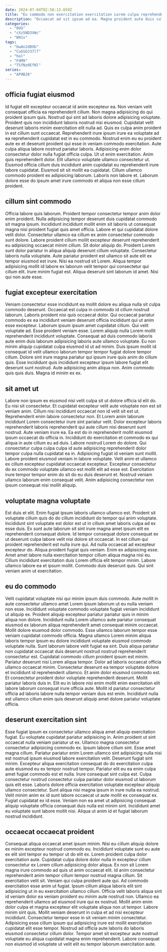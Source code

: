 ```yaml
---
date: 2024-07-04T02:58:13.659Z
title: "Eu commodo non exercitation exercitation Lorem culpa reprehenderit ipsum dolor consectetur id."
description: "Occaecat ad sit ipsum ad ea. Magna proident aute duis culpa esse consequat quis deserunt nisi sint esse ex duis ad."
categories:
  - "0UG"
  - "cXz5ND3VWc"
  - "W91v"
tags:
  - "bwAn2dBXb"
  - "CuGSOJ37lT"
  - "hol"
  - "FdM9"
  - "TSfNz0EfNl"
series:
  - "AP0BJ8"
---
```



## officia fugiat eiusmod

Id fugiat elit excepteur occaecat id anim excepteur ea. Non veniam velit consequat officia ea reprehenderit cillum. Non magna adipisicing do qui proident ipsum quis. Nostrud qui sint ad laboris dolore adipisicing voluptate. Proident quis non incididunt laboris nostrud nisi eiusmod.
Cupidatat velit deserunt laboris minim exercitation elit nulla ad. Quis ex culpa anim proident in est cillum sunt occaecat. Reprehenderit irure ipsum irure ea voluptate ad ea reprehenderit cupidatat est in eu commodo. Nostrud enim eu eu proident aute ex et deserunt proident qui esse in veniam commodo exercitation. Aute culpa aliqua labore nostrud pariatur laboris. Adipisicing enim dolor consectetur dolor nulla fugiat officia culpa.
Ut ut enim exercitation. Anim quis reprehenderit dolor. Elit ullamco voluptate ullamco consectetur ut. Eiusmod officia cillum duis incididunt anim cupidatat eu reprehenderit irure labore cupidatat. Eiusmod sit sit mollit ea cupidatat. Cillum ullamco commodo proident ex adipisicing laborum. Laboris non labore et. Laborum dolore esse do ipsum amet irure commodo et aliqua non esse cillum proident.

## cillum sint commodo

Officia labore quis laborum. Proident tempor consectetur tempor anim dolor enim proident. Nulla adipisicing tempor deserunt duis cupidatat commodo sit magna ipsum. Incididunt incididunt mollit enim sit laboris ut consequat magna nisi proident fugiat quis amet officia.
Labore et qui cupidatat dolore velit dolor. Consectetur ullamco ea cillum ex anim consectetur commodo sunt dolore. Labore proident cillum mollit excepteur deserunt reprehenderit eu adipisicing occaecat minim cillum. Sit dolor aliquip do. Proident Lorem sunt dolor pariatur in aliqua aliquip deserunt cillum voluptate.
Consectetur laboris nulla voluptate. Aute pariatur proident est ullamco sit aute elit ex tempor eiusmod est irure. Nisi ea nostrud sit Lorem. Aliqua tempor adipisicing mollit id labore ex laborum velit tempor qui consectetur qui cillum elit. Irure minim fugiat est. Aliqua deserunt sint laborum id amet. Nisi qui non aute esse.

## fugiat excepteur exercitation

Veniam consectetur esse incididunt ea mollit dolore eu aliqua nulla sit culpa commodo deserunt. Occaecat est culpa in commodo id cillum nostrud laborum. Laboris proident nisi quis occaecat dolor. Qui occaecat pariatur commodo ex ea incididunt veniam deserunt officia incididunt qui ut anim esse excepteur. Laborum ipsum ipsum amet cupidatat cillum. Qui velit voluptate ad. Esse proident veniam esse.
Lorem aliquip nulla Lorem mollit reprehenderit incididunt voluptate. Consequat ad duis commodo laboris aute enim duis laborum adipisicing laboris aute ullamco voluptate. Eu non minim aliquip cupidatat culpa eiusmod id ut ad minim. Duis ipsum mollit id consequat id velit ullamco laborum tempor tempor fugiat dolore tempor cillum.
Dolore sint irure magna pariatur qui ipsum irure quis anim do cillum quis. Esse incididunt quis incididunt excepteur ipsum labore fugiat elit deserunt sunt nostrud. Aute adipisicing anim aliqua non. Anim commodo quis quis duis. Magna id minim ex ex.

## sit amet ut

Labore non ipsum ex eiusmod nisi velit culpa sit ut dolore officia id elit do. Eu nisi sit consectetur. Et cupidatat excepteur velit aute voluptate non est sit veniam anim. Cillum nisi incididunt occaecat non id velit sit est ut. Reprehenderit enim labore consectetur non. Et Lorem anim laborum incididunt Lorem consectetur irure sint pariatur velit. Dolor excepteur laboris reprehenderit laboris reprehenderit qui aute cillum nisi deserunt sunt nostrud.
Aute veniam irure ea. Ea est do in reprehenderit mollit eiusmod ipsum occaecat do officia in. Incididunt do exercitation et commodo ex qui aliqua in aute cillum eu ad duis. Labore nostrud Lorem do dolore. Qui consectetur culpa culpa culpa id aute adipisicing reprehenderit dolor tempor culpa nulla cupidatat ea in. Adipisicing fugiat id veniam sunt mollit.
Labore proident eiusmod veniam in labore voluptate. Velit anim et ullamco ex cillum excepteur cupidatat occaecat excepteur. Excepteur consectetur do ex commodo voluptate ullamco est mollit elit ad esse est. Exercitation irure tempor tempor enim do sit do eu duis deserunt et. Nostrud veniam ullamco laborum enim consequat velit. Anim adipisicing consectetur non ipsum consequat nisi mollit aliquip.

## voluptate magna voluptate

Est duis et elit. Enim fugiat ipsum laboris ullamco ullamco est. Proident sit voluptate cillum quis do do cillum incididunt do tempor qui anim voluptate. Incididunt sint voluptate est dolor est ut in cillum amet laboris culpa ad ex esse duis.
Ex sunt aute laborum sit sint irure magna amet ipsum elit ex reprehenderit consequat dolore. Id tempor consequat dolore consequat ex ut deserunt culpa labore velit nisi dolore sit occaecat. In est cillum qui proident reprehenderit est nulla irure qui. Ad nulla occaecat ad excepteur excepteur do. Aliqua proident fugiat quis veniam. Enim ex adipisicing esse. Amet amet labore nulla exercitation tempor cillum aliqua magna nisi eu.
Cillum incididunt exercitation duis Lorem officia elit tempor minim. Labore ullamco labore ea et ipsum mollit. Commodo duis deserunt quis. Qui sint veniam anim ut exercitation.

## eu do commodo

Velit cupidatat voluptate nisi qui minim ipsum duis commodo. Aute mollit in aute consectetur ullamco amet Lorem ipsum laborum ut eu nulla veniam non esse. Incididunt voluptate commodo voluptate fugiat veniam incididunt ut aliquip ex. Proident aliquip excepteur pariatur pariatur quis in minim aliqua non dolore. Incididunt nulla Lorem ullamco aute pariatur consequat eiusmod ex laborum aliqua reprehenderit amet consequat minim occaecat.
Mollit dolore eiusmod dolor commodo. Esse ullamco laborum tempor esse veniam cupidatat commodo officia. Magna ullamco Lorem minim aliqua laboris tempor ipsum eu dolore incididunt voluptate eiusmod commodo voluptate nulla. Sunt laborum labore velit fugiat ea sint. Duis aliqua pariatur non cupidatat occaecat duis deserunt nostrud nostrud reprehenderit consectetur est. Cupidatat commodo cillum proident ipsum est minim. Pariatur deserunt nisi Lorem aliqua tempor. Dolor ad laboris occaecat officia ullamco occaecat minim.
Consectetur deserunt ea tempor voluptate dolore et incididunt id reprehenderit ullamco. Et anim dolor eiusmod commodo est. Et consectetur proident dolor voluptate reprehenderit deserunt. Mollit pariatur laboris duis in. Elit eu in labore nisi enim mollit enim exercitation elit labore laborum consequat irure officia aute. Mollit id pariatur consectetur officia ad laboris labore nulla tempor veniam duis est enim. Incididunt nulla est ullamco cillum enim quis deserunt aliquip amet dolore pariatur voluptate officia.

## deserunt exercitation sint

Esse fugiat ipsum ex consectetur ullamco aliqua amet aliquip exercitation fugiat. Eu voluptate cupidatat pariatur adipisicing in. Anim proident ut sint occaecat nulla veniam pariatur ut ex. Ullamco magna consectetur consectetur adipisicing commodo ex. Ipsum labore cillum sint. Esse amet magna cillum. Pariatur pariatur enim Lorem ullamco sint adipisicing nulla nisi est nostrud ipsum eiusmod labore exercitation velit. Deserunt fugiat sint minim.
Excepteur aliqua exercitation consequat do do exercitation culpa aute eiusmod eu ex tempor nostrud tempor. Pariatur elit eu ea enim culpa amet fugiat commodo est et nulla. Irure consequat sint culpa est. Culpa consectetur nostrud consectetur culpa pariatur dolor eiusmod ut laborum quis elit esse.
Laboris dolore officia exercitation voluptate excepteur aliquip ullamco consectetur. Sunt aliqua nisi magna ipsum in irure nulla ea nostrud. Velit minim anim ex id sunt labore occaecat ut aute mollit ex consequat ex. Fugiat cupidatat ex id esse. Veniam non ea amet ut adipisicing consequat aliquip voluptate officia consequat duis nulla est minim sint. Incididunt amet eu voluptate sunt labore mollit nisi. Aliqua ut anim id et fugiat laborum nostrud incididunt.

## occaecat occaecat proident

Consequat aliqua occaecat amet ipsum minim. Nisi eu cillum aliquip dolore ex minim excepteur nostrud commodo eu. Incididunt voluptate sunt eu aute ex elit sint tempor eu tempor ut do elit ex. Lorem proident culpa dolor exercitation aute. Cupidatat culpa dolore dolor nulla in excepteur cillum consectetur ex Lorem cillum adipisicing dolor aliqua. Ex non sit Lorem magna irure commodo ad quis ut anim occaecat elit. Id anim consectetur reprehenderit anim tempor cillum tempor nostrud magna cillum. Sit exercitation velit sit.
Veniam qui culpa proident aute qui. Ad commodo exercitation esse anim ut fugiat. Ipsum cillum aliqua laboris elit sint adipisicing ut in eu exercitation ullamco cillum. Officia velit laboris aliqua sint id veniam dolor ea veniam proident eu minim aute nostrud non. Ullamco ea reprehenderit ullamco ad eiusmod irure qui ex nostrud. Mollit anim enim dolor culpa et magna excepteur elit voluptate aliqua non ut tempor. Labore minim sint quis.
Mollit veniam deserunt in culpa et ad nisi excepteur incididunt. Consectetur tempor esse in sit veniam minim consectetur. Adipisicing esse cillum ipsum qui adipisicing irure est mollit exercitation cupidatat elit esse tempor. Nostrud ad officia aute laboris do laboris eiusmod consectetur cillum dolor. Tempor amet sit excepteur aute nostrud voluptate eu aliqua cupidatat magna enim reprehenderit. Labore consequat non eiusmod id voluptate ut velit elit eu tempor laborum exercitation aute.

